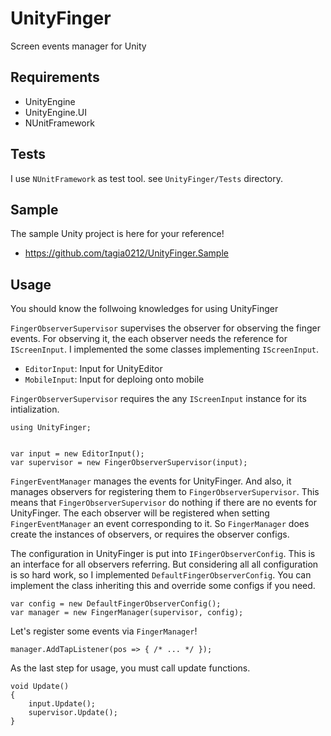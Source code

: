 # UnityFinger

Screen events manager for Unity

## Requirements

- UnityEngine
- UnityEngine.UI
- NUnitFramework


## Tests

I use `NUnitFramework` as test tool.
see `UnityFinger/Tests` directory.


## Sample

The sample Unity project is here for your reference!

- https://github.com/tagia0212/UnityFinger.Sample


## Usage

You should know the follwoing knowledges for using UnityFinger

`FingerObserverSupervisor` supervises the observer for observing the finger events.
For observing it, the each observer needs the reference for `IScreenInput`.
I implemented the some classes implementing `IScreenInput`.

- `EditorInput`: Input for UnityEditor
- `MobileInput`: Input for deploing onto mobile

`FingerObserverSupervisor` requires the any `IScreenInput` instance for its intialization.

```
using UnityFinger;


var input = new EditorInput();
var supervisor = new FingerObserverSupervisor(input);
```

`FingerEventManager` manages the events for UnityFinger.
And also, it manages observers for registering them to `FingerObserverSupervisor`.
This means that `FingerObserverSupervisor` do nothing if there are no events for UnityFinger.
The each observer will be registered when setting `FingerEventManager` an event corresponding to it.
So `FingerManager` does create the instances of observers, or requires the observer configs.

The configuration in UnityFinger is put into `IFingerObserverConfig`.
This is an interface for all observers referring.
But considering all all configuration is so hard work, so I implemented `DefaultFingerObserverConfig`.
You can implement the class inheriting this and override some configs if you need.


```
var config = new DefaultFingerObserverConfig();
var manager = new FingerManager(supervisor, config);
```

Let's register some events via `FingerManager`!

```
manager.AddTapListener(pos => { /* ... */ });
```

As the last step for usage, you must call update functions.


```
void Update()
{
    input.Update();
    supervisor.Update();
}
```
